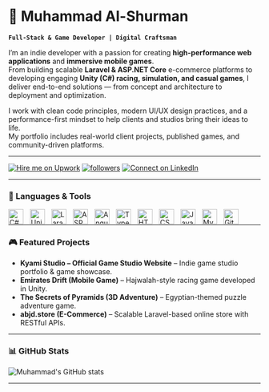 # 🚀 Muhammad Al-Shurman

**`Full-Stack & Game Developer | Digital Craftsman`**

I’m an indie developer with a passion for creating **high-performance web applications** and **immersive mobile games**.  
From building scalable **Laravel & ASP.NET Core** e-commerce platforms to developing engaging **Unity (C#) racing, simulation, and casual games**, I deliver end-to-end solutions — from concept and architecture to deployment and optimization.

I work with clean code principles, modern UI/UX design practices, and a performance-first mindset to help clients and studios bring their ideas to life.  
My portfolio includes real-world client projects, published games, and community-driven platforms.

---

<p align="left">
   <a href="https://www.upwork.com/freelancers/~01d6bfb05bb6575a3b">
      <img alt="Hire me on Upwork" title="Hire me on Upwork" src="https://custom-icon-badges.demolab.com/badge/-Hire%20on%20Upwork-6fda44?style=for-the-badge&logo=upwork&logoColor=white"/></a> 
   <a href="https://github.com/muhammadshurman?tab=followers">
      <img alt="followers" title="Follow me on GitHub" src="https://custom-icon-badges.demolab.com/github/followers/YOURGITHUB?color=236ad3&labelColor=1155ba&style=for-the-badge&logo=person-add&label=Follow&logoColor=white"/></a>
  <a href="https://www.linkedin.com/in/muhammadalshorman/">
   <img alt="Connect on LinkedIn" title="Connect on LinkedIn" src="https://custom-icon-badges.demolab.com/badge/-Connect%20on%20LinkedIn-0077B5?style=for-the-badge&logo=linkedin&logoColor=white"/>
</a>


</p>

---

### 🧰 Languages & Tools

<img align="left" alt="C#" width="30px" style="padding-right:10px;" src="https://cdn.jsdelivr.net/gh/devicons/devicon/icons/csharp/csharp-original.svg"/>
<img align="left" alt="Unity" width="30px" style="padding-right:10px;" src="https://cdn.jsdelivr.net/gh/devicons/devicon/icons/unity/unity-original.svg"/>
<img align="left" alt="Laravel" width="30px" style="padding-right:10px;" src="https://cdn.jsdelivr.net/gh/devicons/devicon/icons/laravel/laravel-original.svg"/>
<img align="left" alt="ASP.NET Core" width="30px" style="padding-right:10px;" src="https://cdn.jsdelivr.net/gh/devicons/devicon/icons/dot-net/dot-net-original.svg"/>
<img align="left" alt="Angular" width="30px" style="padding-right:10px;" src="https://cdn.jsdelivr.net/gh/devicons/devicon/icons/angularjs/angularjs-plain.svg"/>
<img align="left" alt="TypeScript" width="30px" style="padding-right:10px;" src="https://cdn.jsdelivr.net/gh/devicons/devicon/icons/typescript/typescript-plain.svg"/>
<img align="left" alt="HTML" width="30px" style="padding-right:10px;" src="https://cdn.jsdelivr.net/gh/devicons/devicon/icons/html5/html5-plain.svg"/>
<img align="left" alt="CSS" width="30px" style="padding-right:10px;" src="https://cdn.jsdelivr.net/gh/devicons/devicon/icons/css3/css3-plain.svg"/>
<img align="left" alt="JavaScript" width="30px" style="padding-right:10px;" src="https://cdn.jsdelivr.net/gh/devicons/devicon/icons/javascript/javascript-plain.svg"/>
<img align="left" alt="MySQL" width="30px" style="padding-right:10px;" src="https://cdn.jsdelivr.net/gh/devicons/devicon/icons/mysql/mysql-original.svg"/>
<img align="left" alt="Git" width="30px" style="padding-right:10px;" src="https://cdn.jsdelivr.net/gh/devicons/devicon/icons/git/git-original.svg"/>
<br/>

---

### 🎮 Featured Projects
- **Kyami Studio – Official Game Studio Website** – Indie game studio portfolio & game showcase.
- **Emirates Drift (Mobile Game)** – Hajwalah-style racing game developed in Unity.
- **The Secrets of Pyramids (3D Adventure)** – Egyptian-themed puzzle adventure game.
- **abjd.store (E-Commerce)** – Scalable Laravel-based online store with RESTful APIs.

---

### 📊 GitHub Stats
![Muhammad's GitHub stats](https://github-readme-stats.vercel.app/api?username=muhammadshurman&show_icons=true&theme=gruvbox)

---

